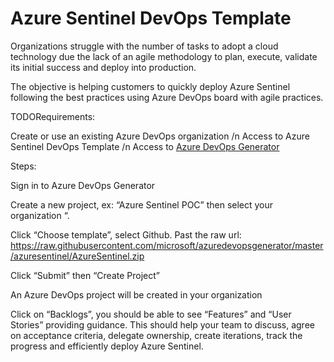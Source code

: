 
# Azure Sentinel DevOps Template

Organizations struggle with the number of tasks to adopt a cloud technology due the lack of an agile methodology to plan, execute,  validate its initial success and deploy into production.

The objective is helping customers to quickly deploy Azure Sentinel following the best practices using Azure DevOps board with agile practices.

TODORequirements:

Create or use an existing Azure DevOps organization /n
Access to Azure Sentinel DevOps Template /n
Access to [Azure DevOps Generator](https://azuredevopsdemogenerator.azurewebsites.net/)

Steps:

Sign in to Azure DevOps Generator

Create a new project, ex: “Azure Sentinel POC” then select your organization “.

Click “Choose template”, select Github. Past the raw url: https://raw.githubusercontent.com/microsoft/azuredevopsgenerator/master/azuresentinel/AzureSentinel.zip

Click “Submit” then “Create Project”

An Azure DevOps project will be created in your organization

Click on “Backlogs”, you should be able to see “Features” and “User Stories” providing guidance. This should help your team to discuss, agree on acceptance criteria, delegate ownership, create iterations, track the progress and efficiently deploy Azure Sentinel.
